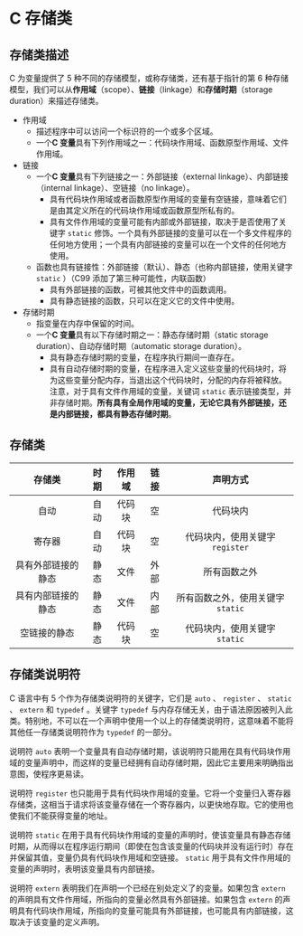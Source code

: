 # C 存储类

## 存储类描述

C 为变量提供了 5 种不同的存储模型，或称存储类，还有基于指针的第 6 种存储模型，我们可以从**作用域**（scope）、**链接**（linkage）和**存储时期**（storage duration）来描述存储类。

- 作用域
  - 描述程序中可以访问一个标识符的一个或多个区域。
  - 一个**C 变量**具有下列作用域之一：代码块作用域、函数原型作用域、文件作用域。
- 链接
  - 一个**C 变量**具有下列链接之一：外部链接（external linkage）、内部链接（internal linkage）、空链接（no linkage）。
    - 具有代码块作用域或者函数原型作用域的变量有空链接，意味着它们是由其定义所在的代码块作用域或函数原型所私有的。
    - 具有文件作用域的变量可能有内部或外部链接，取决于是否使用了关键字 `static` 修饰。一个具有外部链接的变量可以在一个多文件程序的任何地方使用；一个具有内部链接的变量可以在一个文件的任何地方使用。
  - 函数也具有链接性：外部链接（默认）、静态（也称内部链接，使用关键字 `static` ）（C99 添加了第三种可能性，内联函数）
    - 具有外部链接的函数，可被其他文件中的函数调用。
    - 具有静态链接的函数，只可以在定义它的文件中使用。
- 存储时期
  - 指变量在内存中保留的时间。
  - 一个**C 变量**具有以下存储时期之一：静态存储时期（static storage duration）、自动存储时期（automatic storage duration）。
    - 具有静态存储时期的变量，在程序执行期间一直存在。
    - 具有自动存储时期的变量，在程序进入定义这些变量的代码块时，将为这些变量分配内存，当退出这个代码块时，分配的内存将被释放。注意，对于具有文件作用域的变量，关键词 `static` 表示链接类型，并非存储时期。**所有具有全局作用域的变量，无论它具有外部链接，还是内部链接，都具有静态存储时期**。

## 存储类

|       存储类       | 时期 | 作用域 | 链接 |             声明方式              |
| :----------------: | :--: | :----: | :--: | :-------------------------------: |
|        自动        | 自动 | 代码块 |  空  |             代码块内              |
|       寄存器       | 自动 | 代码块 |  空  |  代码块内，使用关键字 `register`  |
| 具有外部链接的静态 | 静态 |  文件  | 外部 |           所有函数之外            |
| 具有内部链接的静态 | 静态 |  文件  | 内部 | 所有函数之外，使用关键字 `static` |
|    空链接的静态    | 静态 | 代码块 |  空  |   代码块内，使用关键字 `static`   |

## 存储类说明符

C 语言中有 5 个作为存储类说明符的关键字，它们是 `auto` 、 `register` 、 `static` 、 `extern` 和 `typedef` 。关键字 `typedef` 与内存存储无关，由于语法原因被列入此类。特别地，不可以在一个声明中使用一个以上的存储类说明符，这意味着不能将其他任一存储类说明符作为 `typedef` 的一部分。

说明符 `auto` 表明一个变量具有自动存储时期，该说明符只能用在具有代码块作用域的变量声明中，而这样的变量已经拥有自动存储时期，因此它主要用来明确指出意图，使程序更易读。

说明符 `register` 也只能用于具有代码块作用域的变量。它将一个变量归入寄存器存储类，这相当于请求将该变量存储在一个寄存器内，以更快地存取。它的使用也使我们不能获得变量的地址。

说明符 `static` 在用于具有代码块作用域的变量的声明时，使该变量具有静态存储时期，从而得以在程序运行期间（即使在包含该变量的代码块并没有运行时）存在并保留其值，变量仍具有代码块作用域和空链接。 `static` 用于具有文件作用域的变量的声明时，表明该变量具有内部链接。

说明符 `extern` 表明我们在声明一个已经在别处定义了的变量。如果包含 `extern` 的声明具有文件作用域，所指向的变量必然具有外部链接。如果包含 `extern` 的声明具有代码块作用域，所指向的变量可能具有外部链接，也可能具有内部链接，这取决于该变量的定义声明。
